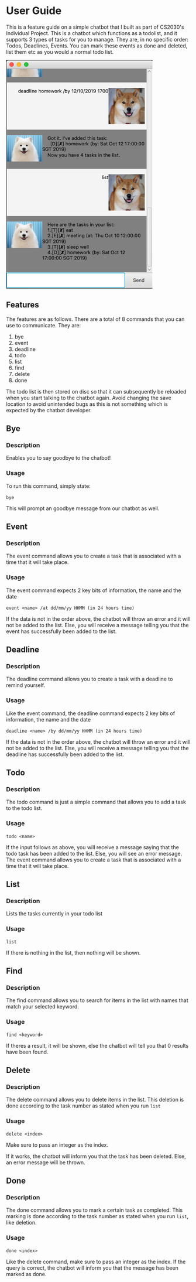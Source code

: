# User Guide

This is a feature guide on a simple chatbot that I built as part of CS2030's Individual Project. This is a chatbot which functions as a todolist, and it supports 3 types of tasks for you to manage. They are, in no specific order: Todos, Deadlines, Events. You can mark these events as done and deleted, list them etc as you would a normal todo list.

![Screenshot](Ui.png)


## Features

The features are as follows. There are a total of 8 commands that you can use to communicate.
They are:
1. bye
2. event
3. deadline
4. todo
5. list
6. find
7. delete
8. done

The todo list is then stored on disc so that it can subsequently be reloaded when you start talking to the chatbot again. Avoid changing the save location to avoid unintended bugs as this is not something which is expected by the chatbot developer.

## Bye
### Description
Enables you to say goodbye to the chatbot!
### Usage
To run this command, simply state:

```
bye
```

This will prompt an goodbye message from our chatbot as well.

## Event
### Description
The event command allows you to create a task that is associated with a time that it will take place.

### Usage
The event command expects 2 key bits of information, the name and the date

```
event <name> /at dd/mm/yy HHMM (in 24 hours time)
```

If the data is not in the order above, the chatbot will throw an error and it will not be added to the list. Else, you will receive a message telling you that the event has successfully been added to the list.


## Deadline
### Description
The deadline command allows you to create a task with a deadline to remind yourself.

### Usage
Like the event command, the deadline command expects 2 key bits of information, the name and the date

```
deadline <name> /by dd/mm/yy HHMM (in 24 hours time)
```

If the data is not in the order above, the chatbot will throw an error and it will not be added to the list. Else, you will receive a message telling you that the deadline has successfully been added to the list.

## Todo
### Description
The todo command is just a simple command that allows you to add a task to the todo list.
### Usage
```
todo <name>
```

If the input follows as above, you will receive a message saying that the todo task has been added to the list. Else, you will see an error message.
The event command allows you to create a task that is associated with a time that it will take place.

## List
### Description
Lists the tasks currently in your todo list
### Usage
```
list
```

If there is nothing in the list, then nothing will be shown.

## Find
### Description
The find command allows you to search for items in the list with names that match your selected keyword.
### Usage
```
find <keyword>
```

If theres a result, it will be shown, else the chatbot will tell you that 0 results have been found.

## Delete
### Description
The delete command allows you to delete items in the list. This deletion is done according to the task number as stated when you run `list`
### Usage
```
delete <index>
```

Make sure to pass an integer as the index.

If it works, the chatbot will inform you that the task has been deleted. Else, an error message will be thrown. 

## Done
### Description
The done command allows you to mark a certain task as completed. This marking is done according to the task number as stated when you run `list`, like deletion.
### Usage
```
done <index>
```

Like the delete command, make sure to pass an integer as the index. If the query is correct, the chatbot will inform you that the message has been marked as done.

